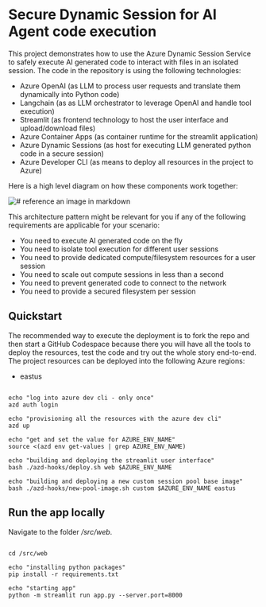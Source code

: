 # Secure Dynamic Session for AI Agent code execution
This project demonstrates how to use the Azure Dynamic Session Service to safely execute AI generated code to interact with files in an isolated session.
The code in the repository is using the following technologies:
- Azure OpenAI (as LLM to process user requests and translate them dynamically into Python code)
- Langchain (as as LLM orchestrator to leverage OpenAI and handle tool execution)
- Streamlit (as frontend technology to host the user interface and upload/download files)
- Azure Container Apps (as container runtime for the streamlit application)
- Azure Dynamic Sessions (as host for executing LLM generated python code in a secure session)
- Azure Developer CLI (as means to deploy all resources in the project to Azure)

Here is a high level diagram on how these components work together:

![# reference an image in markdown](architecture.png)

This architecture pattern might be relevant for you if any of the following requirements are applicable for your scenario:
- You need to execute AI generated code on the fly
- You need to isolate tool execution for different user sessions 
- You need to provide dedicated compute/filesystem resources for a user session
- You need to scale out compute sessions in less than a second
- You need to prevent generated code to connect to the network
- You need to provide a secured filesystem per session 

## Quickstart

The recommended way to execute the deployment is to fork the repo and then start a GitHub Codespace because there you will have all the tools to deploy the resources, test the code and try out the whole story end-to-end.
The project resources can be deployed into the following Azure regions:
- eastus

```

echo "log into azure dev cli - only once"
azd auth login

echo "provisioning all the resources with the azure dev cli"
azd up

echo "get and set the value for AZURE_ENV_NAME"
source <(azd env get-values | grep AZURE_ENV_NAME)

echo "building and deploying the streamlit user interface"
bash ./azd-hooks/deploy.sh web $AZURE_ENV_NAME

echo "building and deploying a new custom session pool base image"
bash ./azd-hooks/new-pool-image.sh custom $AZURE_ENV_NAME eastus

```

## Run the app locally

Navigate to the folder */src/web*.

```

cd /src/web

echo "installing python packages"
pip install -r requirements.txt

echo "starting app"
python -m streamlit run app.py --server.port=8000

```